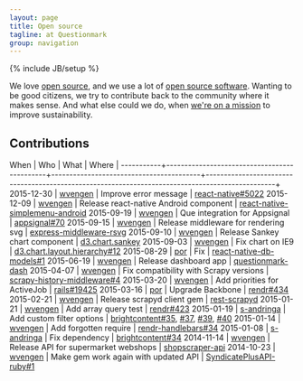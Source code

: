 ```yaml
---
layout: page
title: Open source
tagline: at Questionmark
group: navigation
---
```

{% include JB/setup %}

We love [open source](https://en.wikipedia.org/wiki/Open_source), and we use a
lot of [open source software](https://en.wikipedia.org/wiki/Open-source_software).
Wanting to be good citizens, we try to contribute back to the community where it makes sense.
And what else could we do, when [we're on a mission](http://www.thequestionmark.org/en/questionmark-organisation)
to improve sustainability.


## Contributions

When       | Who                                         | What                                    | Where                                                                                           |
-----------+---------------------------------------------+-----------------------------------------+-------------------------------------------------------------------------------------------------+
2015-12-30 | [wvengen](https://github.com/wvengen)       | Improve error message                   | [react-native#5022](https://github.com/facebook/react-native/pull/5022)
2015-12-09 | [wvengen](https://github.com/wvengen)       | Release react-native Android component  | [react-native-simplemenu-android](https://github.com/q-m/react-native-simplemenu-android)
2015-09-19 | [wvengen](https://github.com/wvengen)       | Que integration for Appsignal           | [appsignal#70](https://github.com/appsignal/appsignal/pull/70)
2015-09-15 | [wvengen](https://github.com/wvengen)       | Release middleware for rendering svg    | [express-middleware-rsvg](https://github.com/q-m/express-middleware-rsvg)
2015-09-10 | [wvengen](https://github.com/wvengen)       | Release Sankey chart component          | [d3.chart.sankey](https://github.com/q-m/d3.chart.sankey)
2015-09-03 | [wvengen](https://github.com/wvengen)       | Fix chart on IE9                        | [d3.chart.layout.hierarchy#12](https://github.com/bansaghi/d3.chart.layout.hierarchy/pull/12)
2015-08-29 | [por](https://github.com/por)               | Fix                                     | [react-native-db-models#1](https://github.com/darkrishabh/react-native-db-models/pull/1)
2015-06-19 | [wvengen](https://github.com/wvengen)       | Release dashboard app                   | [questionmark-dash](https://github.com/q-m/questionmark-dash)
2015-04-07 | [wvengen](https://github.com/wvengen)       | Fix compatibility with Scrapy versions  | [scrapy-history-middleware#4](https://github.com/playandbuild/scrapy-history-middleware/pull/4)
2015-03-20 | [wvengen](https://github.com/wvengen)       | Add priorities for ActiveJob            | [rails#19425](https://github.com/rails/rails/pull/19425)
2015-03-16 | [por](https://github.com/por)               | Upgrade Backbone                        | [rendr#434](https://github.com/rendrjs/rendr/pull/343)
2015-02-21 | [wvengen](https://github.com/wvengen)       | Release scrapyd client gem              | [rest-scrapyd](https://github.com/q-m/rest-scrapyd)
2015-01-21 | [wvengen](https://github.com/wvengen)       | Add array query test                    | [rendr#423](https://github.com/rendrjs/rendr/pull/423)
2015-01-19 | [s-andringa](https://github.com/s-andringa) | Add custom filter options               | [brightcontent#35](https://github.com/brightin/brightcontent/pull/35), [#37](https://github.com/brightin/brightcontent/pull/37), [#39](https://github.com/brightin/brightcontent/pull/39), [#40](https://github.com/brightin/brightcontent/pull/40)
2015-01-14 | [wvengen](https://github.com/wvengen)       | Add forgotten require                   | [rendr-handlebars#34](https://github.com/rendrjs/rendr-handlebars/pull/34)
2015-01-08 | [s-andringa](https://github.com/s-andringa) | Fix dependency                          | [brightcontent#34](https://github.com/brightin/brightcontent/pull/34)
2014-11-14 | [wvengen](https://github.com/wvengen)       | Release API for supermarket webshops    | [shopscraper-api](https://github.com/wvengen/shopscraper-api)
2014-10-23 | [wvengen](https://github.com/wvengen)       | Make gem work again with updated API    | [SyndicatePlusAPI-ruby#1](https://github.com/SyndicatePlus/SyndicatePlusAPI-Ruby/pull/1)

